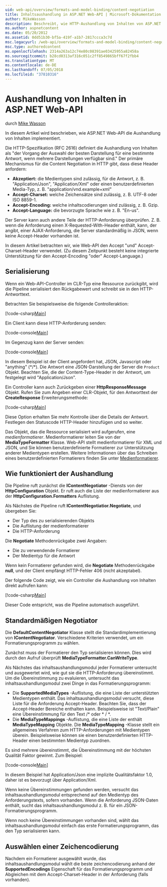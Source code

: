 ```yaml
---
uid: web-api/overview/formats-and-model-binding/content-negotiation
title: Inhaltsaushandlung in ASP.NET Web-API | Microsoft-Dokumentation
author: MikeWasson
description: Beschreibt, wie HTTP-Aushandlung von Inhalten von ASP.NET Web-API implementiert.
ms.author: aspnetcontent
ms.date: 05/20/2012
ms.assetid: 0dd51b30-bf5a-419f-a1b7-2817ccca3c7d
msc.legacyurl: /web-api/overview/formats-and-model-binding/content-negotiation
msc.type: authoredcontent
ms.openlocfilehash: 2314a263a12c74e80c08391ae03425955a82458a
ms.sourcegitcommit: b28cd0313af316c051c2ff8549865bff67f2fbb4
ms.translationtype: MT
ms.contentlocale: de-DE
ms.lasthandoff: 07/05/2018
ms.locfileid: "37810316"
---
```

<a name="content-negotiation-in-aspnet-web-api"></a>Aushandlung von Inhalten in ASP.NET Web-API
====================
durch [Mike Wasson](https://github.com/MikeWasson)

In diesem Artikel wird beschrieben, wie ASP.NET Web-API die Aushandlung von Inhalten implementiert.

Die HTTP-Spezifikation (RFC 2616) definiert die Aushandlung von Inhalten als "der Vorgang der Auswahl der besten Darstellung für eine bestimmte Antwort, wenn mehrere Darstellungen verfügbar sind." Der primäre Mechanismus für die Content Negotiation in HTTP gibt, dass diese Header anfordern:

- **Akzeptiert:** die Medientypen sind zulässig, für die Antwort, z. B. "Application/Json", "Application/Xml" oder einen benutzerdefinierten Media-Typ, z. B. &quot;application/vnd.example+xml&quot;
- **Accept-Charset:** welche Zeichensätze sind zulässig, z. B. UTF-8 oder ISO 8859-1.
- **Accept-Encoding:** welche inhaltscodierungen sind zulässig, z. B. Gzip.
- **Accept-Language:** die bevorzugte Sprache wie z. B. "En-us".

Der Server kann auch andere Teile der HTTP-Anforderung überprüfen. Z. B. wenn die Anforderung einen X-Requested-With-Header enthält, kann, der angibt, einer AJAX-Anforderung, die Server standardmäßig in JSON, wenn keine Accept-Header vorhanden ist.

In diesem Artikel betrachten wir, wie Web-API den Accept "und" Accept-Charset-Header verwendet. (Zu diesem Zeitpunkt besteht keine integrierte Unterstützung für den Accept-Encoding "oder" Accept-Language.)

## <a name="serialization"></a>Serialisierung

Wenn ein Web-API-Controller im CLR-Typ eine Ressource zurückgibt, wird die Pipeline serialisiert den Rückgabewert und schreibt sie in den HTTP-Antworttext.

Betrachten Sie beispielsweise die folgende Controlleraktion:

[!code-csharp[Main](content-negotiation/samples/sample1.cs)]

Ein Client kann diese HTTP-Anforderung senden:

[!code-console[Main](content-negotiation/samples/sample2.cmd)]

Im Gegenzug kann der Server senden:

[!code-console[Main](content-negotiation/samples/sample3.cmd)]

In diesem Beispiel ist der Client angefordert hat, JSON, Javascript oder "anything" (\*/\*). Die Antwort eine JSON-Darstellung der Server die `Product` Objekt. Beachten Sie, die der Content-Type-Header in der Antwort, um festgelegt wird &quot;Application/Json&quot;.

Ein Controller kann auch Zurückgeben einer **HttpResponseMessage** Objekt. Rufen Sie zum Angeben einer CLR-Objekt, für den Antworttext der **CreateResponse** Erweiterungsmethode:

[!code-csharp[Main](content-negotiation/samples/sample4.cs)]

Diese Option erhalten Sie mehr Kontrolle über die Details der Antwort. Festlegen den Statuscode HTTP-Header hinzufügen und so weiter.

Das Objekt, das die Ressource serialisiert wird aufgerufen, eine *medienformatierer*. Medienformatierer leiten Sie von der **MediaTypeFormatter** Klasse. Web-API stellt medienformatierer für XML und JSON, und Sie können benutzerdefinierte Formatierer zur Unterstützung anderer Medientypen erstellen. Weitere Informationen über das Schreiben eines benutzerdefinierten Formatierers finden Sie unter [Medienformatierer](media-formatters.md).

## <a name="how-content-negotiation-works"></a>Wie funktioniert der Aushandlung

Die Pipeline ruft zunächst die **IContentNegotiator** -Diensts von der **HttpConfiguration** Objekt. Er ruft auch die Liste der medienformatierer aus der **HttpConfiguration.Formatters** Auflistung.

Als Nächstes die Pipeline ruft **IContentNegotiatior.Negotiate**, und übergeben Sie:

- Der Typ des zu serialisierenden Objekts
- Die Auflistung der medienformatierer
- Die HTTP-Anforderung

Die **Negotiate** Methodenrückgabe zwei Angaben:

- Die zu verwendende Formatierer
- Der Medientyp für die Antwort

Wenn kein Formatierer gefunden wird, die **Negotiate** Methodenrückgabe **null**, und der Client empfängt HTTP-Fehler 406 (nicht akzeptabel).

Der folgende Code zeigt, wie ein Controller die Aushandlung von Inhalten direkt aufrufen kann:

[!code-csharp[Main](content-negotiation/samples/sample5.cs)]

Dieser Code entspricht, was die Pipeline automatisch ausgeführt.

## <a name="default-content-negotiator"></a>Standardmäßigen Negotiator

Die **DefaultContentNegotiator** Klasse stellt die Standardimplementierung von **IContentNegotiator**. Verschiedene Kriterien verwendet, um ein Formatierungsprogramm zu wählen.

Zunächst muss der Formatierer den Typ serialisieren können. Dies wird durch den Aufruf überprüft **MediaTypeFormatter.CanWriteType**.

Als Nächstes das inhaltsaushandlungsmodul jeder Formatierer untersucht und ausgewertet wird, wie gut sie die HTTP-Anforderung übereinstimmt. Um die Übereinstimmung zu evaluieren, untersucht das inhaltsaushandlungsmodul zwei Dinge in das Formatierungsprogramm:

- Die **SupportedMediaTypes** -Auflistung, die eine Liste der unterstützten Medientypen enthält. Das inhaltsaushandlungsmodul versucht, diese Liste für die Anforderung Accept-Header. Beachten Sie, dass der Accept-Header Bereiche enthalten kann. Beispielsweise ist "Text/Plain" eine Übereinstimmung für den Text /\* oder \* / \*.
- Die **MediaTypeMappings** -Auflistung, die eine Liste der enthält **MediaTypeMapping** Objekte. Die **MediaTypeMapping** -Klasse stellt ein allgemeines Verfahren zum HTTP-Anforderungen mit Medientypen überein. Beispielsweise können sie einen benutzerdefinierten HTTP-Header einen bestimmten Medientyp zuordnen.

Es sind mehrere übereinstimmt, die Übereinstimmung mit der höchsten Qualität Faktor gewinnt. Zum Beispiel:

[!code-console[Main](content-negotiation/samples/sample6.cmd)]

In diesem Beispiel hat Application/Json eine implizite Qualitätsfaktor 1.0, daher ist es bevorzugt über Application/Xml.

Wenn keine Übereinstimmungen gefunden werden, versucht das inhaltsaushandlungsmodul entsprechend auf den Medientyp des Anforderungstexts, sofern vorhanden. Wenn die Anforderung JSON-Daten enthält, sucht das inhaltsaushandlungsmodul z. B. für ein JSON-Formatierungsprogramm.

Wenn noch keine Übereinstimmungen vorhanden sind, wählt das inhaltsaushandlungsmodul einfach das erste Formatierungsprogramm, das den Typ serialisieren kann.

## <a name="selecting-a-character-encoding"></a>Auswählen einer Zeichencodierung

Nachdem ein Formatierer ausgewählt wurde, das inhaltsaushandlungsmodul wählt die beste zeichencodierung anhand der **SupportedEncodings** Eigenschaft für das Formatierungsprogramm und Abgleichen mit dem Accept-Charset-Header in der Anforderung (falls vorhanden).

